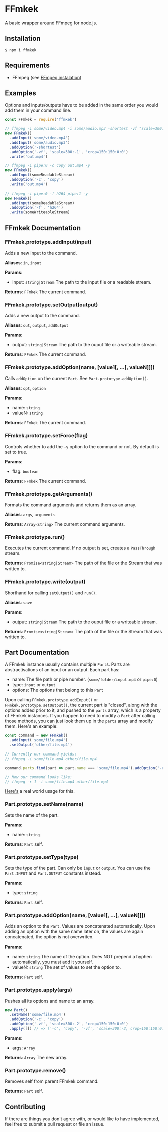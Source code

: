 # FFmkek

A basic wrapper around FFmpeg for node.js.

## Installation

```
$ npm i ffmkek
```

## Requirements

* FFmpeg (see [FFmpeg instalation](https://github.com/adaptlearning/adapt_authoring/wiki/Installing-FFmpeg))

## Examples

Options and inputs/outputs have to be added in the same order you would add them in your command line.

```js
const FFmkek = require('ffmkek')

// ffmpeg -i some/video.mp4 -i some/audio.mp3 -shortest -vf "scale=300:-1, crop=150:150:0:0" out.mp4 -y
new FFmkek()
  .addInput('some/video.mp4')
  .addInput('some/audio.mp3')
  .addOption('-shortest')
  .addOption('-vf', 'scale=300:-1', 'crop=150:150:0:0')
  .write('out.mp4')

// ffmpeg -i pipe:0 -c copy out.mp4 -y
new FFmkek()
  .addInput(someReadableStream)
  .addOption('-c', 'copy')
  .write('out.mp4')

// ffmpeg -i pipe:0 -f h264 pipe:1 -y
new FFmkek()
  .addInput(someReadableStream)
  .addOption('-f', 'h264')
  .write(someWriteableStream)
```

## FFmkek Documentation

### FFmkek.prototype.addInput(input)

Adds a new input to the command.

**Aliases**: `in`, `input`

**Params**:

* input: `string|Stream`
  The path to the input file or a readable stream.

**Returns**: `FFmkek`
The current command.

### FFmkek.prototype.setOutput(output)

Adds a new output to the command.

**Aliases**: `out`, `output`, `addOutput`

**Params**:

* output: `string|Stream`
  The path to the ouput file or a writeable stream.

**Returns**: `FFmkek`
The current command.

### FFmkek.prototype.addOption(name, [value1[, ...[, valueN]]])

Calls `addOption` on the current `Part`. See `Part.prototype.addOption()`.

**Aliases**: `opt`, `option`

**Params**:

* name: `string`
* valueN: `string`

**Returns**: `FFmkek`
The current command.

### FFmkek.prototype.setForce(flag)

Controls whether to add the `-y` option to the command or not. By default is set to true.

**Params**:

* flag: `boolean`

**Returns**: `FFmkek`
The current command.

### FFmkek.prototype.getArguments()

Formats the command arguments and returns them as an array.

**Aliases**: `args`, `arguments`

**Returns**: `Array<string>`
The current command arguments.

### FFmkek.prototype.run()

Executes the current command. If no output is set, creates a `PassThrough` stream.

**Returns**: `Promise<string|Stream>`
The path of the file or the Stream that was written to.

### FFmkek.prototype.write(output)

Shorthand for calling `setOutput()` and `run()`.

**Aliases**: `save`

**Params**:

* output: `string|Stream`
  The path to the ouput file or a writeable stream.

**Returns**: `Promise<string|Stream>`
The path of the file or the Stream that was written to.

## Part Documentation

A FFmkek instance usually contains multiple `Part`s. Parts are abstractisations of an input or an output.
Each part has:

* name: The file path or pipe number. (`some/folder/input.mp4` or `pipe:0`)
* type: `input` or `output`
* options: The options that belong to this `Part`

Upon calling `FFmkek.prototype.addInput()` or `FFmkek.prototype.setOutput()`, the current part is "closed", along with the options added prior to it, and pushed to the `parts` array, which is a property of FFmkek instances.
If you happen to need to modify a `Part` after calling those methods, you can just look them up in the `parts` array and modify them. Here's an example:

```js
const command = new FFmkek()
  .addInput('some/file.mp4')
  .setOutput('other/file.mp4')

// Currently our command yields:
// ffmpeg -i some/file.mp4 other/file.mp4

command.parts.find(part => part.name === 'some/file.mp4').addOption('-r', 1)

// Now our command looks like:
// ffmpeg -r 1 -i some/file.mp4 other/file.mp4
```

[Here's](https://github.com/TeeSeal/coub-dl/blob/master/src/Coub.js#L48) a real world usage for this.

### Part.prototype.setName(name)

Sets the name of the part.

**Params**:

* name: `string`

**Returns**: `Part` self.

### Part.prototype.setType(type)

Sets the type of the part. Can only be `input` or `output`. You can use the `Part.INPUT` and `Part.OUTPUT` constants instead.

**Params**:

* type: `string`

**Returns**: `Part` self.

### Part.prototype.addOption(name, [value1[, ...[, valueN]]])

Adds an option to the `Part`. Values are concatenated automatically.
Upon adding an option with the same name later on, the values are again concatenated, the option is not overwriten.

**Params**:

* name: `string`
  The name of the option. Does NOT prepend a hyphen automatically, you must add it yourself.
* valueN: `string`
  The set of values to set the option to.

**Returns**: `Part` self.

### Part.prototype.apply(args)

Pushes all its options and name to an array.

```js
new Part()
  .setName('some/file.mp4')
  .addOption('-c', 'copy')
  .addOption('-vf', 'scale=300:-2', 'crop=150:150:0:0')
  .apply([]) // => ['-c', 'copy', '-vf', 'scale=300:-2, crop=150:150:0:0', '-i', 'some/file.mp4']
```

**Params**:

* args: `Array`

**Returns**: `Array` The new array.

### Part.prototype.remove()

Removes self from parent FFmkek command.

**Returns**: `Part` self.


## Contributing

If there are things you don't agree with, or would like to have implemented, feel free to submit a pull request or file an issue.
